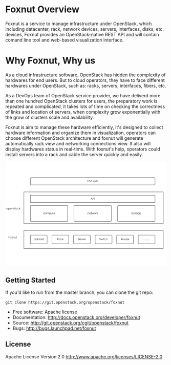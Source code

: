# Foxnut Overview

Foxnut is a service to manage infrastructure under OpenStack, which including
datacenter, rack, network devices, servers, interfaces, disks, etc. devices,
Foxnut provides an OpenStack-native REST API and will contain comand line tool
and web-based visualization interface.

# Why Foxnut, Why us

As a cloud infrastructure software, OpenStack has hidden the complexity of
hardwares for end users. But to cloud operators, they have to face different
hardwares under OpenStack, such as: racks, servers, interfaces, fibers, etc.

As a DevOps team of OpenStack service provider, we have deliverd more than
one hundred OpenStack clusters for users, the preparatory work is repeated and
complicated, it takes lots of time on checking the correctness of links and
location of servers, when complexity grow exponentially with the grow of clusters
scale and availability.

Foxnut is aim to manage these hardware efficiently, it's designed to collect
hardware information and organize them in visualization, operators can choose
different OpenStack architecture and foxnut will generate automatically rack view
and networking connections view. It also will display hardwares status
in real-time. With foxnut's help, operators could install servers into a rack and
cable the server quickly and easily.

![foxnut-why](image/foxnut-why.png)

## Getting Started

If you'd like to run from the master branch, you can clone the git repo:

    git clone https://git.openstack.org/openstack/foxnut

* Free software: Apache license
* Documentation: http://docs.openstack.org/developer/foxnut
* Source: http://git.openstack.org/cgit/openstack/foxnut
* Bugs: http://bugs.launchpad.net/foxnut

## License

Apache License Version 2.0 http://www.apache.org/licenses/LICENSE-2.0
